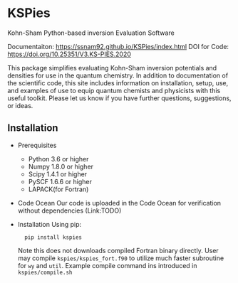 # KSPies
Kohn-Sham Python-based inversion Evaluation Software

Documentaiton: https://ssnam92.github.io/KSPies/index.html
DOI for Code: https://doi.org/10.25351/V3.KS-PIES.2020

This package simplifies evaluating Kohn-Sham inversion potentials and densities for use in the quantum chemistry.
In addition to documentation of the scientific code, this site includes information on installation, setup, use, and examples of use to equip quantum chemists and physicists with this useful toolkit. 
Please let us know if you have further questions, suggestions, or ideas.

Installation
------------
* Prerequisites
    - Python 3.6 or higher
    - Numpy 1.8.0 or higher
    - Scipy 1.4.1 or higher
    - PySCF 1.6.6 or higher
    - LAPACK(for Fortran)

* Code Ocean
  Our code is uploaded in the Code Ocean for verification without dependencies (Link:TODO)

* Installation
  Using pip:

        pip install kspies

  Note this does not downloads compiled Fortran binary directly.
  User may compile `kspies/kspies_fort.f90` to utilize much faster subroutine for `wy` and `util`.
  Example compile command ins introduced in `kspies/compile.sh`
